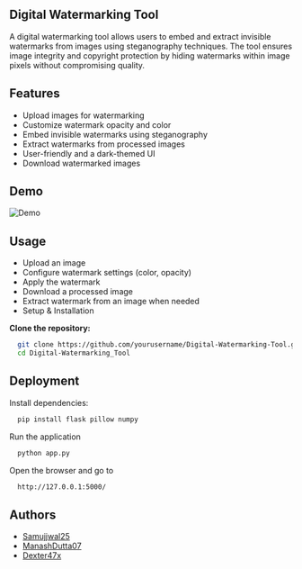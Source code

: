 ## Digital Watermarking Tool

A digital watermarking tool allows users to embed and extract invisible watermarks from images using steganography techniques. The tool ensures image integrity and copyright protection by hiding watermarks within image pixels without compromising quality.


## Features 

- Upload images for watermarking
- Customize watermark opacity and color
- Embed invisible watermarks using steganography
- Extract watermarks from processed images
- User-friendly and a dark-themed UI
- Download watermarked images


## Demo
![Demo](https://github.com/Samujjwal25/Digital-Watermarking-Tool/blob/main/Final/images/Demo.png)
## Usage

- Upload an image
- Configure watermark settings (color, opacity)
- Apply the watermark
- Download a processed image
- Extract watermark from an image when needed
- Setup & Installation

**Clone the repository:**

```bash
  git clone https://github.com/yourusername/Digital-Watermarking-Tool.git
  cd Digital-Watermarking_Tool
```
    
## Deployment 

Install dependencies:
```bash
  pip install flask pillow numpy
```

Run the application 
```bash
  python app.py
```

Open the browser and go to 
```bash
  http://127.0.0.1:5000/
```

## Authors 

- [Samujjwal25](https://github.com/Samujjwal25)
- [ManashDutta07](https://github.com/ManashDutta07)
- [Dexter47x](https://github.com/Dexter47x)
